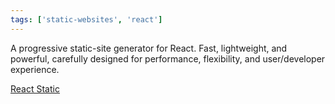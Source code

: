 ```yaml
---
tags: ['static-websites', 'react']
---
```


A progressive static-site generator for React. Fast, lightweight, and powerful, carefully designed for performance, flexibility, and user/developer experience.

[React Static](https://github.com/nozzle/react-static)

<!-- abstract -->
